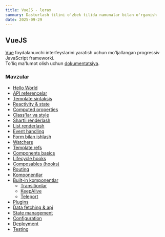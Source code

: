 ```yaml
---
title: VueJS - lerax
summary: Dasturlash tilini o'zbek tilida namunalar bilan o'rganish
date: 2025-09-29
---
```


## VueJS

<div class="my-md-content">

[Vue](https://vuejs.org) foydalanuvchi interfeyslarini yaratish uchun mo'ljallangan progressiv JavaScript frameworki.  
To'liq ma'lumot olish uchun [dokumentatsiya](https://vuejs.org/guide/introduction.html).

<h3 class="my-section-tag">Mavzular</h3>

- [Hello World](./hello-world)
- [API referencelar](./api-references)
- [Template sintaksis](./template-syntax)
- [Reactivity & state](./reactivity-and-state)
- [Computed properties](./computed-properties)
- [Class'lar va style](./class-and-style)
- [Shartli renderlash](./conditional-rendering)
- [List renderlash](./list-rendering)
- [Event handling](./event-handling)
- [Form bilan ishlash](./form-input-bindings)
- [Watchers](./watchers)
- [Template refs](./template-refs)
- [Components basics](./components-basics)
- [Lifecycle hooks](./lifecycle-hooks)
- [Composables (hooks)](./composables)
- [Routing](./routing)
- [Komponentlar](./components)
- [Built-in komponentlar](./built-in-components)
  - [Transitionlar](./transitions)
  - [KeepAlive](./keep-alive)
  - [Teleport](./teleport)
- [Plugins](./plugins)
- [Data fetching & api](./data-fetching-and-api)
- [State management](./state-management)
- [Configuration](./configuration)
- [Deployment](./deployment)
- [Testing](./testing)

</div>

